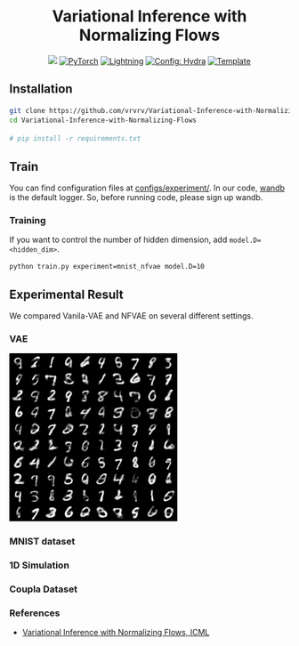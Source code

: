<h1 align="center">
  <b>Variational Inference with Normalizing Flows</b><br>
</h1>

<p align="center">
    <a href="https://www.python.org/"><img src="https://img.shields.io/badge/Python-3.8-blue.svg" /></a>
    <a href="https://pytorch.org/get-started/locally/"><img alt="PyTorch" src="https://img.shields.io/badge/PyTorch-ee4c2c?logo=pytorch&logoColor=white"></a>
    <a href="https://pytorchlightning.ai/"><img alt="Lightning" src="https://img.shields.io/badge/-Lightning-792ee5?logo=pytorchlightning&logoColor=white"></a>
    <a href="https://hydra.cc/"><img alt="Config: Hydra" src="https://img.shields.io/badge/Config-Hydra-89b8cd"></a>
    <a href="https://github.com/ashleve/lightning-hydra-template"><img alt="Template" src="https://img.shields.io/badge/-Lightning--Hydra--Template-017F2F?style=flat&logo=github&labelColor=gray"></a><br>
</p>

## Installation
```bash
git clone https://github.com/vrvrv/Variational-Inference-with-Normalizing-Flows.git
cd Variational-Inference-with-Normalizing-Flows

# pip install -r requirements.txt
```

## Train
You can find configuration files at [configs/experiment/](configs/experiment).
In our code, [wandb](https://wandb.ai/) is the default logger. So, before running code, please sign up wandb.

### Training
If you want to control the number of hidden dimension, add `model.D=<hidden_dim>`.
```bash
python train.py experiment=mnist_nfvae model.D=10
```

## Experimental Result
We compared Vanila-VAE and NFVAE on several different settings.

### VAE

![vae_mnist_d10](assets/vae_10.png)

### MNIST dataset

### 1D Simulation

### Coupla Dataset

### References
- [Variational Inference with Normalizing Flows, ICML](https://arxiv.org/abs/1505.05770)